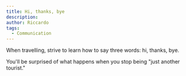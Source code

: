 ```yaml
---
title: Hi, thanks, bye
description:
author: Riccardo
tags:
  - Communication
---
```


When travelling, strive to learn how to say three words: hi, thanks, bye.

You'll be surprised of what happens when you stop being "just another tourist."
